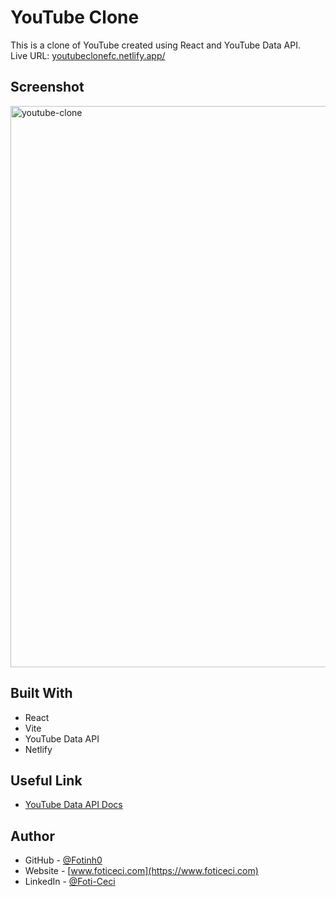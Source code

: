 # YouTube Clone

This is a clone of YouTube created using React and YouTube Data API. <br/>
Live URL: [youtubeclonefc.netlify.app/](youtubeclonefc.netlify.app/) 


## Screenshot 
<img width="898" alt="youtube-clone" src="https://github.com/fotinh0/youtube-clone/assets/67170897/e209ac38-c90f-429e-a45c-f3247bb81229">

## Built With

- React
- Vite
- YouTube Data API
- Netlify

## Useful Link 

- [YouTube Data API Docs](https://developers.google.com/youtube/v3/docs)

## Author

- GitHub - [@Fotinh0](https://github.com/fotinh0)
- Website - [www.foticeci.com](https://www.foticeci.com) 
- LinkedIn - [@Foti-Ceci](https://www.linkedin.com/in/foti-ceci/)


